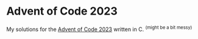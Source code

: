 # Advent of Code 2023

My solutions for the [Advent of Code 2023](https://adventofcode.com/2023) written in C. <sup>(might be a bit messy)</sup>
